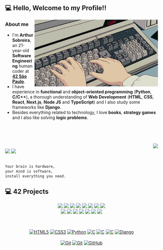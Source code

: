 ## 💻 Hello, Welcome to my Profile!!

<img src=pragramming.gif height=220 align=right>

<h3>About me</h3> 
<ul>
   <li>I'm <strong>Arthur Sobreira</strong>, an 21-year-old <strong>Software Engineering</strong> human coder at <strong><a href="https://www.42network.org/" target="_blank">42 São Paulo</a></strong>.</li>
   <li>I have experience in <strong>functional</strong> and <strong>object-oriented programming</strong> (<strong>Python</strong>, <strong>C/C++</strong>), a thorough understanding of <strong>Web Development</strong> (<strong>HTML</strong>, <strong>CSS</strong>, <strong>React</strong>, <strong>Next.js</strong>, <strong>Node JS</strong> and <strong>TypeScript</strong>) and I also study some frameworks like <strong>Django</strong>.</li>
   <li>Besides everything related to technology, I love <strong>books</strong>, <strong>strategy games</strong> and I also like solving <strong>logic problems</strong>.</li>
</ul><br>

##

<br>

<div>
  <a href="https://github.com/ArthurSobreira"><img align="right" height="180" src="https://github-readme-stats.vercel.app/api?username=ArthurSobreira&show_icons=false&theme=apprentice&include_all_commits=false&count_private=false"></a><br>
  <a align="center" href="mailto:tutusobreirai@gmail.com"><img src="https://img.shields.io/badge/-Gmail-%23333?style=for-the-badge&logo=gmail&logoColor=white" target="_blank"></a>
  <a align="center" href="https://www.linkedin.com/in/arthur-sobreira-96591722b" target="_blank"><img src="https://img.shields.io/badge/-LinkedIn-%230077B5?style=for-the-badge&logo=linkedin&logoColor=white" target="_blank"></a>
</div>
 
<br> 

```
Your brain is hardware, 
your mind is software, 
install everything you need.
```

## 💻 42 Projects

<div align="center">
   <a href="https://github.com/ArthurSobreira/42_libft" target="_blank"><img height=100 src="https://github.com/byaliego/42-project-badges/blob/main/badges/libftm.png"></a>
   <a href="https://github.com/ArthurSobreira/42_get_next_line" target="_blank"><img height=100 src="https://github.com/byaliego/42-project-badges/blob/main/badges/get_next_linem.png"></a>
   <a href="https://github.com/ArthurSobreira/42_ft_printf" target="_blank"><img height=100 src="https://github.com/byaliego/42-project-badges/blob/main/badges/ft_printfm.png"></a>
   <a href="https://github.com/ArthurSobreira/42_born2beroot" target="_blank"><img height=100 src="https://github.com/byaliego/42-project-badges/raw/main/badges/born2berootm.png"></a>
   <a href="https://github.com/ArthurSobreira/42_fdf" target="_blank"><img height=100 src="https://github.com/byaliego/42-project-badges/raw/main/badges/fdfm.png"></a>
   <a href="https://github.com/ArthurSobreira/42_pipex" target="_blank"><img height=100 src="https://github.com/byaliego/42-project-badges/raw/main/badges/pipexm.png"></a>
   <a href="https://github.com/ArthurSobreira/42_push_swap" target="_blank"><img height=100 src="https://github.com/byaliego/42-project-badges/raw/main/badges/push_swapm.png"></a>
   <a href="https://github.com/ArthurSobreira/42_minishell" target="_blank"><img height=100 src="https://github.com/byaliego/42-project-badges/raw/main/badges/minishellm.png"></a>
   <br>
   <a href="https://github.com/ArthurSobreira/42_philosophers" target="_blank"><img height=105 src="https://github.com/byaliego/42-project-badges/raw/main/badges/philosophersm.png"></a>
   <a href="https://github.com/ArthurSobreira/42_NetPractice" target="_blank"><img height=100 src="https://github.com/byaliego/42-project-badges/raw/main/badges/netpracticee.png"></a>
   <a href="https://github.com/ArthurSobreira/42_cub3D" target="_blank"><img height=100 src="https://github.com/byaliego/42-project-badges/raw/main/badges/cub3dm.png"></a>
   <a href="https://github.com/ArthurSobreira/42_CPP" target="_blank"><img height=100 src="https://github.com/byaliego/42-project-badges/raw/main/badges/cppm.png"></a>
   <a href="https://github.com/ArthurSobreira/42_inception" target="_blank"><img height=100 src="https://github.com/byaliego/42-project-badges/raw/main/badges/inceptione.png"></a>
   <a href="https://github.com/ArthurSobreira/42_webserv" target="_blank"><img height=100 src="https://github.com/byaliego/42-project-badges/raw/main/badges/webservm.png"></a>
   <a href="https://github.com/ArthurSobreira/42_transcendence" target="_blank"><img height=100 src="https://github.com/ayogun/42-project-badges/blob/main/badges/ft_transcendencem.png"></a>
</div>

##

<div align="center" style="display: inline_block"><br>
  <a href='https://github.com/ArthurSobreira?tab=repositories&q=&type=&language=html&sort='><img align="center" alt="HTML5" height=30
       src="https://img.shields.io/badge/HTML5-E34F26?style=for-the-badge&logo=html5&logoColor=white"></a>
  <a href='https://github.com/ArthurSobreira?tab=repositories&q=CSS&type=&language=&sort='><img align="center" alt="CSS3" height=30
       src="https://img.shields.io/badge/CSS3-1572B6?style=for-the-badge&logo=css3&logoColor=white"></a>
  <a href='https://github.com/ArthurSobreira?tab=repositories&q=Python&type=&language=&sort='><img align="center" alt="Python" height=30 
       src="https://img.shields.io/badge/Python-14354C?style=for-the-badge&logo=python&logoColor=white"></a>
  <a href='https://github.com/ArthurSobreira?tab=repositories&q=&type=&language=c&sort='><img align="center" alt="C" height=30 
       src="https://img.shields.io/badge/C-00599C?style=for-the-badge&logo=c&logoColor=white"></a>
   <a href='https://github.com/ArthurSobreira?tab=repositories&q=&type=&language=c%2B%2B&sort='><img align="center" alt="C" height=30 
       src="https://img.shields.io/badge/C%2B%2B-00599C?style=for-the-badge&logo=c%2B%2B&logoColor=white"></a>
   <a href='https://github.com/ArthurSobreira?tab=repositories&q=&type=&language=c&sort='><img align="center" alt="C" height=30 
       src="https://img.shields.io/badge/Shell_Script-121011?style=for-the-badge&logo=gnu-bash&logoColor=white"></a>
  <a href='https://github.com/ArthurSobreira?tab=repositories&q=Django&type=&language=&sort='><img align="center" alt="Django" height=30 
       src="https://img.shields.io/badge/django-%23092E20.svg?style=for-the-badge&logo=django&logoColor=white"></a>
</div>
<div align="center" style="display: inline_block"><br>
   <a href='https://github.com/ArthurSobreira'><img align="center" alt="Git" height=30 
       src="https://img.shields.io/badge/docker-%230db7ed.svg?style=for-the-badge&logo=docker&logoColor=white"></a>
   <a href='https://github.com/ArthurSobreira'><img align="center" alt="Git" height=30 
       src="https://img.shields.io/badge/GIT-E44C30?style=for-the-badge&logo=git&logoColor=white"></a>
  <a href='https://github.com/ArthurSobreira'><img align="center" alt="GitHub" height=30
       src="https://img.shields.io/badge/GitHub-100000?style=for-the-badge&logo=github&logoColor=white"></a>
</div>

